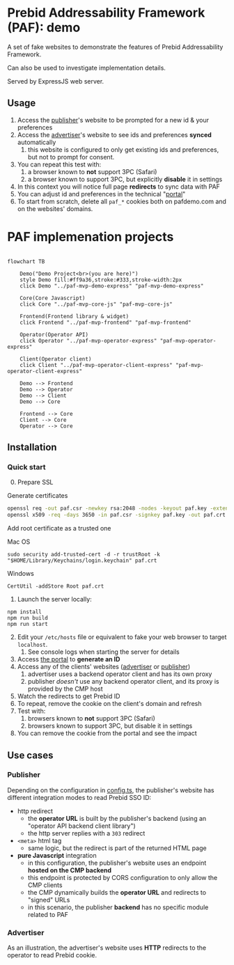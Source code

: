 # Prebid Addressability Framework (PAF): demo

A set of fake websites to demonstrate the features of Prebid Addressability Framework.

Can also be used to investigate implementation details.

Served by ExpressJS web server.

## Usage

1. Access the [publisher](https://publisher.com)'s website to be prompted for a new id & your preferences
2. Access the [advertiser](https://advertiser.com)'s website to see ids and preferences **synced** automatically
   1. this website is configured to only get existing ids and preferences, but not to prompt for consent.
3. You can repeat this test with:
    1. a browser known to **not** support 3PC (Safari)
    2. a browser known to support 3PC, but explicitly **disable** it in settings
4. In this context you will notice full page **redirects** to sync data with PAF
5. You can adjust id and preferences in the technical "[portal](https://portal.pafdemo.com)"
6. To start from scratch, delete all `paf_*` cookies both on pafdemo.com and on the websites' domains.

# PAF implemenation projects
```mermaid

flowchart TB

    Demo("Demo Project<br>(you are here)")
    style Demo fill:#ff9a36,stroke:#333,stroke-width:2px
    click Demo "../paf-mvp-demo-express" "paf-mvp-demo-express"
    
    Core(Core Javascript)
    click Core "../paf-mvp-core-js" "paf-mvp-core-js"
    
    Frontend(Frontend library & widget)
    click Frontend "../paf-mvp-frontend" "paf-mvp-frontend"
    
    Operator(Operator API)
    click Operator "../paf-mvp-operator-express" "paf-mvp-operator-express"
    
    Client(Operator client)
    click Client "../paf-mvp-operator-client-express" "paf-mvp-operator-client-express"
    
    Demo --> Frontend
    Demo --> Operator
    Demo --> Client
    Demo --> Core
    
    Frontend --> Core
    Client --> Core
    Operator --> Core

```

## Installation
### Quick start
0. Prepare SSL

Generate certificates
```sh
openssl req -out paf.csr -newkey rsa:2048 -nodes -keyout paf.key -extensions req_ext -config openssl-csr.conf
openssl x509 -req -days 3650 -in paf.csr -signkey paf.key -out paf.crt -extensions req_ext -extfile openssl-csr.conf
```
Add root certificate as a trusted one

Mac OS

```shell
sudo security add-trusted-cert -d -r trustRoot -k "$HOME/Library/Keychains/login.keychain" paf.crt
```

Windows

```shell
CertUtil -addStore Root paf.crt
```
1. Launch the server locally:

```shell
npm install
npm run build
npm run start
```

2. Edit your `/etc/hosts` file or equivalent to fake your web browser to target `localhost`.
    1. See console logs when starting the server for details
3. Access [the portal](http://portal.pafdemo.com) to **generate an ID**
4. Access any of the clients' websites ([advertiser](http://advertiser.com) or [publisher](http://publisher.com))
    1. advertiser uses a backend operator client and has its own proxy
    2. publisher _doesn't_ use any backend operator client, and its proxy is provided by the CMP host
5. Watch the redirects to get Prebid ID
6. To repeat, remove the cookie on the client's domain and refresh
7. Test with:
    1. browsers known to **not** support 3PC (Safari)
    2. browsers known to support 3PC, but disable it in settings
8. You can remove the cookie from the portal and see the impact

## Use cases

### Publisher

Depending on the configuration in [config.ts](src/config.ts), the publisher's website has different integration modes
to read Prebid SSO ID:
- http redirect
    - the **operator URL** is built by the publisher's backend (using an "operator API backend client library")
    - the http server replies with a `303` redirect
- `<meta>` html tag
    - same logic, but the redirect is part of the returned HTML page
- **pure Javascript** integration
    - in this configuration, the publisher's website uses an endpoint **hosted on the CMP backend**
    - this endpoint is protected by CORS configuration to only allow the CMP clients
    - the CMP dynamically builds the **operator URL** and redirects to "signed" URLs
    - in this scenario, the publisher **backend** has no specific module related to PAF

### Advertiser

As an illustration, the advertiser's website uses **HTTP** redirects to the operator to read Prebid cookie.
